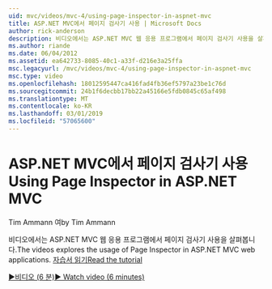 ```yaml
---
uid: mvc/videos/mvc-4/using-page-inspector-in-aspnet-mvc
title: ASP.NET MVC에서 페이지 검사기 사용 | Microsoft Docs
author: rick-anderson
description: 비디오에서는 ASP.NET MVC 웹 응용 프로그램에서 페이지 검사기 사용을 살펴봅니다. 자습서 읽기
ms.author: riande
ms.date: 06/04/2012
ms.assetid: ea642733-8085-40c1-a33f-d216e3a25ffa
msc.legacyurl: /mvc/videos/mvc-4/using-page-inspector-in-aspnet-mvc
msc.type: video
ms.openlocfilehash: 18012595447ca416fad4fb36ef5797a23be1c76d
ms.sourcegitcommit: 24b1f6decbb17bb22a45166e5fdb0845c65af498
ms.translationtype: MT
ms.contentlocale: ko-KR
ms.lasthandoff: 03/01/2019
ms.locfileid: "57065600"
---
```

<a name="using-page-inspector-in-aspnet-mvc"></a><span data-ttu-id="81f01-104">ASP.NET MVC에서 페이지 검사기 사용</span><span class="sxs-lookup"><span data-stu-id="81f01-104">Using Page Inspector in ASP.NET MVC</span></span>
====================
<span data-ttu-id="81f01-105">Tim Ammann 여</span><span class="sxs-lookup"><span data-stu-id="81f01-105">by Tim Ammann</span></span>

<span data-ttu-id="81f01-106">비디오에서는 ASP.NET MVC 웹 응용 프로그램에서 페이지 검사기 사용을 살펴봅니다.</span><span class="sxs-lookup"><span data-stu-id="81f01-106">The videos explores the usage of Page Inspector in ASP.NET MVC web applications.</span></span> [<span data-ttu-id="81f01-107">자습서 읽기</span><span class="sxs-lookup"><span data-stu-id="81f01-107">Read the tutorial</span></span>](../../overview/views/using-page-inspector-in-aspnet-mvc.md)

[<span data-ttu-id="81f01-108">&#9654;비디오 (6 분)</span><span class="sxs-lookup"><span data-stu-id="81f01-108">&#9654; Watch video (6 minutes)</span></span>](https://channel9.msdn.com/Blogs/ASP-NET-Site-Videos/using-page-inspector-in-aspnet-mvc)
